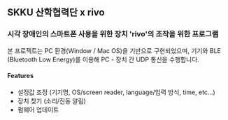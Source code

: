 

## SKKU 산학협력단 x rivo


### 시각 장애인의 스마트폰 사용을 위한 장치 'rivo'의 조작을 위한 프로그램

본 프로젝트는 PC 환경(Window / Mac OS)을 기반으로 구현되었으며, 
기기와 BLE (Bluetooth Low Energy)를 이용해 
PC - 장치 간 UDP 통신을 수행합니다.

#### Features
* 설정값 조정 (기기명, OS/screen reader, language/입력 방식, time, etc...) 
* 장치 찾기 (소리/진동 알림)
* 펌웨어 업데이트
